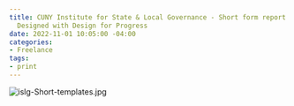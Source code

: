 ```yaml
---
title: CUNY Institute for State & Local Governance - Short form report templates -
  Designed with Design for Progress
date: 2022-11-01 10:05:00 -04:00
categories:
- Freelance
tags:
- print
---
```


![islg-Short-templates.jpg](/uploads/islg-Short-templates.jpg)